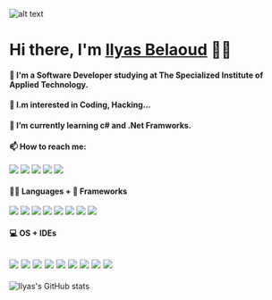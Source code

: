 ![alt text](https://camo.githubusercontent.com/62c175d90bcecb06ff771c5fc81d0b4f57ec9a42e9254ac0b4f2314789b2369d/68747470733a2f2f63617073756c652d72656e6465722e76657263656c2e6170702f6170693f747970653d726f756e64656426636f6c6f723d6772616469656e74266865696768743d3330302673656374696f6e3d68656164657226746578743d2532304869253230746865726525323026666f6e7453697a653d3830267465787442673d7472756526616e696d6174696f6e3d66616465496e)

# Hi there, I'm [Ilyas Belaoud](https://ilyasbelaoud.github.io/) 👋🏻

#### 👋 I'm a Software Developer studying at The Specialized Institute of Applied Technology.
#### 👀 I.m interested in Coding, Hacking...
#### 🌱 I’m currently learning c# and .Net Framworks.
#### 📫 How to reach me:
[![](https://img.shields.io/badge/Instagram-E4405F?style=for-the-badge&logo=instagram&logoColor=white)](https://www.instagram.com/ilyasbelaoud/)
[![](https://img.shields.io/badge/Twitter-1DA1F2?style=for-the-badge&logo=twitter&logoColor=white)](https://twitter.com/ilyasbelaoud)
[![](https://img.shields.io/badge/Facebook-1877F2?style=for-the-badge&logo=facebook&logoColor=white)](https://www.facebook.com/ilyasbelaoud/)
[![](https://img.shields.io/badge/GitHub-100000?style=for-the-badge&logo=github&logoColor=white)](https://github.com/ilyasbelaoud/)
[![](https://img.shields.io/badge/Snapchat-FFFC00?style=for-the-badge&logo=snapchat&logoColor=white)](#README)
#### 👩‍💻 Languages + 🚀 Frameworks 
[![](https://img.shields.io/badge/Python-3776AB?style=for-the-badge&logo=python&logoColor=white)](#README)
[![](https://img.shields.io/badge/HTML5-E34F26?style=for-the-badge&logo=html5&logoColor=white)](#README)
[![](https://img.shields.io/badge/CSS3-1572B6?style=for-the-badge&logo=css3&logoColor=white)](#README)
[![](https://img.shields.io/badge/JavaScript-323330?style=for-the-badge&logo=javascript&logoColor=F7DF1E)](#README)
[![](https://img.shields.io/badge/C%23-239120?style=for-the-badge&logo=c-sharp&logoColor=white)](#README)
[![](https://img.shields.io/badge/.NET-5C2D91?style=for-the-badge&logo=dot-net&logoColor=white)](#README)
[![](https://img.shields.io/badge/Git-F05032?style=for-the-badge&logo=git&logoColor=white)](#README)
[![](https://img.shields.io/badge/PowerShell-5391FE?style=for-the-badge&logo=PowerShell&logoColor=white)](#README)
#### 💻 OS + IDEs
[![](https://img.shields.io/badge/Windows-0078D6?style=for-the-badge&logo=windows&logoColor=white)](#README)
[![](https://img.shields.io/badge/Ubuntu-E95420?style=for-the-badge&logo=ubuntu&logoColor=white)](#README)
[![](https://img.shields.io/badge/Kali_Linux-557C94?style=for-the-badge&logo=kali-linux&logoColor=white)](#README)
[![](https://img.shields.io/badge/Android-3DDC84?style=for-the-badge&logo=android&logoColor=white)](#README)
[![](https://img.shields.io/badge/Visual_Studio_Code-0078D4?style=for-the-badge&logo=visual%20studio%20code&logoColor=white)](#README)
[![](https://img.shields.io/badge/Visual_Studio_2019-5C2D91?style=for-the-badge&logo=visual%20studio&logoColor=white)](#README)
[![](https://img.shields.io/badge/pycharm-143?style=for-the-badge&logo=pycharm&logoColor=black&color=black&labelColor=green)](#README)
[![](https://img.shields.io/badge/Notepad++-90E59A.svg?style=for-the-badge&logo=notepad%2B%2B&logoColor=black)](#README)
[![](https://img.shields.io/badge/Adobe%20Photoshop-31A8FF?style=for-the-badge&logo=Adobe%20Photoshop&logoColor=black)](#README)
----
![Ilyas's GitHub stats](https://github-readme-stats.vercel.app/api?username={ilyasbelaoud}&theme=blue-green)

